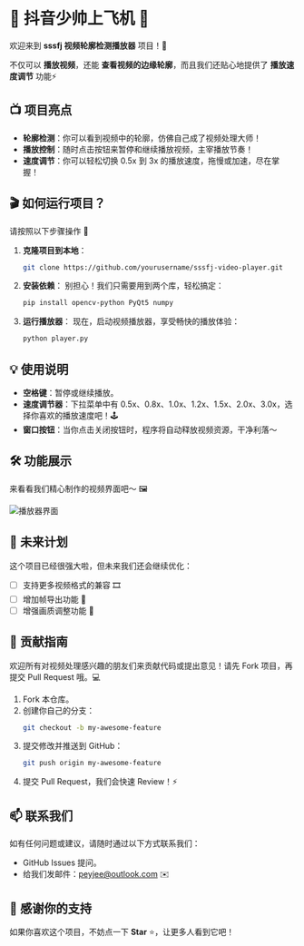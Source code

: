 # 🎥 抖音少帅上飞机 🚀

欢迎来到 **sssfj 视频轮廓检测播放器** 项目！🎉

不仅可以 **播放视频**，还能 **查看视频的边缘轮廓**，而且我们还贴心地提供了 **播放速度调节** 功能⚡

## 📺 项目亮点
- **轮廓检测**：你可以看到视频中的轮廓，仿佛自己成了视频处理大师！
- **播放控制**：随时点击按钮来暂停和继续播放视频，主宰播放节奏！
- **速度调节**：你可以轻松切换 0.5x 到 3x 的播放速度，拖慢或加速，尽在掌握！
  

## 🎬 如何运行项目？
请按照以下步骤操作 🎈

1. **克隆项目到本地**：
    ```bash
    git clone https://github.com/yourusername/sssfj-video-player.git
    ```
2. **安装依赖**：
    别担心！我们只需要用到两个库，轻松搞定：
    ```bash
    pip install opencv-python PyQt5 numpy
    ```
3. **运行播放器**：
    现在，启动视频播放器，享受畅快的播放体验：
    ```bash
    python player.py
    ```

## 💡 使用说明
- **空格键**：暂停或继续播放。
- **速度调节器**：下拉菜单中有 0.5x、0.8x、1.0x、1.2x、1.5x、2.0x、3.0x，选择你喜欢的播放速度吧！🕹️
- **窗口按钮**：当你点击关闭按钮时，程序将自动释放视频资源，干净利落～

## 🛠 功能展示
来看看我们精心制作的视频界面吧～ 🖼️

![播放器界面](https://kk.clock8863.com/d/one/%E5%9B%BE%E5%BA%8A/blog/sssfj.png)

## 🤔 未来计划
这个项目已经很强大啦，但未来我们还会继续优化：
- [ ] 支持更多视频格式的兼容 🎞️
- [ ] 增加帧导出功能 📸
- [ ] 增强画质调整功能 🌈

## 👫 贡献指南
欢迎所有对视频处理感兴趣的朋友们来贡献代码或提出意见！请先 Fork 项目，再提交 Pull Request 哦。💻

1. Fork 本仓库。
2. 创建你自己的分支：
    ```bash
    git checkout -b my-awesome-feature
    ```
3. 提交修改并推送到 GitHub：
    ```bash
    git push origin my-awesome-feature
    ```
4. 提交 Pull Request，我们会快速 Review！⚡

## 📫 联系我们
如有任何问题或建议，请随时通过以下方式联系我们：
- GitHub Issues 提问。
- 给我们发邮件：peyjee@outlook.com ✉️

## 🌟 感谢你的支持
如果你喜欢这个项目，不妨点一下 **Star** ⭐，让更多人看到它吧！
